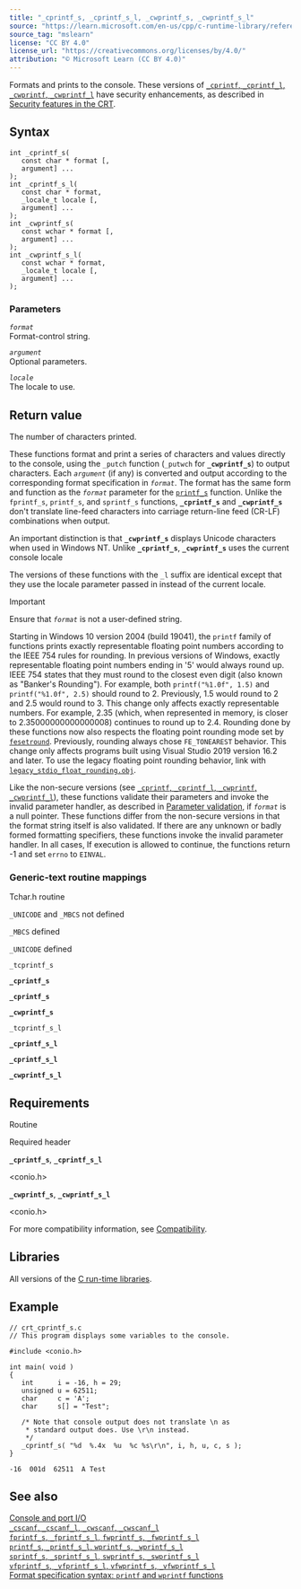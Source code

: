 ```yaml
---
title: "_cprintf_s, _cprintf_s_l, _cwprintf_s, _cwprintf_s_l"
source: "https://learn.microsoft.com/en-us/cpp/c-runtime-library/reference/cprintf-s-cprintf-s-l-cwprintf-s-cwprintf-s-l?view=msvc-170"
source_tag: "mslearn"
license: "CC BY 4.0"
license_url: "https://creativecommons.org/licenses/by/4.0/"
attribution: "© Microsoft Learn (CC BY 4.0)"
---
```

Formats and prints to the console. These versions of [`_cprintf`, `_cprintf_l`, `_cwprintf`, `_cwprintf_l`](https://learn.microsoft.com/en-us/cpp/c-runtime-library/reference/cprintf-cprintf-l-cwprintf-cwprintf-l?view=msvc-170) have security enhancements, as described in [Security features in the CRT](https://learn.microsoft.com/en-us/cpp/c-runtime-library/security-features-in-the-crt?view=msvc-170).

## Syntax

```
int _cprintf_s(
   const char * format [,
   argument] ...
);
int _cprintf_s_l(
   const char * format,
   _locale_t locale [,
   argument] ...
);
int _cwprintf_s(
   const wchar * format [,
   argument] ...
);
int _cwprintf_s_l(
   const wchar * format,
   _locale_t locale [,
   argument] ...
);
```

### Parameters

_`format`_  
Format-control string.

_`argument`_  
Optional parameters.

_`locale`_  
The locale to use.

## Return value

The number of characters printed.

These functions format and print a series of characters and values directly to the console, using the `_putch` function (`_putwch` for **`_cwprintf_s`**) to output characters. Each _`argument`_ (if any) is converted and output according to the corresponding format specification in _`format`_. The format has the same form and function as the _`format`_ parameter for the [`printf_s`](https://learn.microsoft.com/en-us/cpp/c-runtime-library/format-specification-syntax-printf-and-wprintf-functions?view=msvc-170) function. Unlike the `fprintf_s`, `printf_s`, and `sprintf_s` functions, **`_cprintf_s`** and **`_cwprintf_s`** don't translate line-feed characters into carriage return-line feed (CR-LF) combinations when output.

An important distinction is that **`_cwprintf_s`** displays Unicode characters when used in Windows NT. Unlike **`_cprintf_s`**, **`_cwprintf_s`** uses the current console locale

The versions of these functions with the `_l` suffix are identical except that they use the locale parameter passed in instead of the current locale.

Important

Ensure that _`format`_ is not a user-defined string.

Starting in Windows 10 version 2004 (build 19041), the `printf` family of functions prints exactly representable floating point numbers according to the IEEE 754 rules for rounding. In previous versions of Windows, exactly representable floating point numbers ending in '5' would always round up. IEEE 754 states that they must round to the closest even digit (also known as "Banker's Rounding"). For example, both `printf("%1.0f", 1.5)` and `printf("%1.0f", 2.5)` should round to 2. Previously, 1.5 would round to 2 and 2.5 would round to 3. This change only affects exactly representable numbers. For example, 2.35 (which, when represented in memory, is closer to 2.35000000000000008) continues to round up to 2.4. Rounding done by these functions now also respects the floating point rounding mode set by [`fesetround`](https://learn.microsoft.com/en-us/cpp/c-runtime-library/reference/fegetround-fesetround2?view=msvc-170). Previously, rounding always chose `FE_TONEAREST` behavior. This change only affects programs built using Visual Studio 2019 version 16.2 and later. To use the legacy floating point rounding behavior, link with [`legacy_stdio_float_rounding.obj`](https://learn.microsoft.com/en-us/cpp/c-runtime-library/link-options?view=msvc-170).

Like the non-secure versions (see [`_cprintf`, `_cprintf_l`, `_cwprintf`, `_cwprintf_l`](https://learn.microsoft.com/en-us/cpp/c-runtime-library/reference/cprintf-cprintf-l-cwprintf-cwprintf-l?view=msvc-170)), these functions validate their parameters and invoke the invalid parameter handler, as described in [Parameter validation](https://learn.microsoft.com/en-us/cpp/c-runtime-library/parameter-validation?view=msvc-170), if _`format`_ is a null pointer. These functions differ from the non-secure versions in that the format string itself is also validated. If there are any unknown or badly formed formatting specifiers, these functions invoke the invalid parameter handler. In all cases, If execution is allowed to continue, the functions return -1 and set `errno` to `EINVAL`.

### Generic-text routine mappings

Tchar.h routine

`_UNICODE` and `_MBCS` not defined

`_MBCS` defined

`_UNICODE` defined

`_tcprintf_s`

**`_cprintf_s`**

**`_cprintf_s`**

**`_cwprintf_s`**

`_tcprintf_s_l`

**`_cprintf_s_l`**

**`_cprintf_s_l`**

**`_cwprintf_s_l`**

## Requirements

Routine

Required header

**`_cprintf_s`**, **`_cprintf_s_l`**

<conio.h>

**`_cwprintf_s`**, **`_cwprintf_s_l`**

<conio.h>

For more compatibility information, see [Compatibility](https://learn.microsoft.com/en-us/cpp/c-runtime-library/compatibility?view=msvc-170).

## Libraries

All versions of the [C run-time libraries](https://learn.microsoft.com/en-us/cpp/c-runtime-library/crt-library-features?view=msvc-170).

## Example

```
// crt_cprintf_s.c
// This program displays some variables to the console.

#include <conio.h>

int main( void )
{
   int      i = -16, h = 29;
   unsigned u = 62511;
   char     c = 'A';
   char     s[] = "Test";

   /* Note that console output does not translate \n as
    * standard output does. Use \r\n instead.
    */
   _cprintf_s( "%d  %.4x  %u  %c %s\r\n", i, h, u, c, s );
}
```

```
-16  001d  62511  A Test
```

## See also

[Console and port I/O](https://learn.microsoft.com/en-us/cpp/c-runtime-library/console-and-port-i-o?view=msvc-170)  
[`_cscanf`, `_cscanf_l`, `_cwscanf`, `_cwscanf_l`](https://learn.microsoft.com/en-us/cpp/c-runtime-library/reference/cscanf-cscanf-l-cwscanf-cwscanf-l?view=msvc-170)  
[`fprintf_s`, `_fprintf_s_l`, `fwprintf_s`, `_fwprintf_s_l`](https://learn.microsoft.com/en-us/cpp/c-runtime-library/reference/fprintf-s-fprintf-s-l-fwprintf-s-fwprintf-s-l?view=msvc-170)  
[`printf_s`, `_printf_s_l`, `wprintf_s`, `_wprintf_s_l`](https://learn.microsoft.com/en-us/cpp/c-runtime-library/reference/printf-s-printf-s-l-wprintf-s-wprintf-s-l?view=msvc-170)  
[`sprintf_s`, `_sprintf_s_l`, `swprintf_s`, `_swprintf_s_l`](https://learn.microsoft.com/en-us/cpp/c-runtime-library/reference/sprintf-s-sprintf-s-l-swprintf-s-swprintf-s-l?view=msvc-170)  
[`vfprintf_s`, `_vfprintf_s_l`, `vfwprintf_s`, `_vfwprintf_s_l`](https://learn.microsoft.com/en-us/cpp/c-runtime-library/reference/vfprintf-s-vfprintf-s-l-vfwprintf-s-vfwprintf-s-l?view=msvc-170)  
[Format specification syntax: `printf` and `wprintf` functions](https://learn.microsoft.com/en-us/cpp/c-runtime-library/format-specification-syntax-printf-and-wprintf-functions?view=msvc-170)